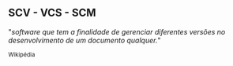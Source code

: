 ## SCV - VCS - SCM

"_software que tem a finalidade de gerenciar diferentes versões no 
desenvolvimento de um documento qualquer._"

<small> Wikipédia </small>
